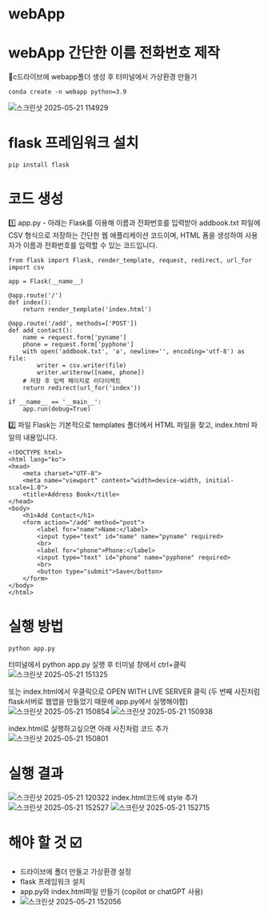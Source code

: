 # webApp
# webApp 간단한 이름 전화번호 제작
📁c드라이브에 webapp폴더 생성 후 터미널에서 가상환경 만들기
```
conda create -n webapp python=3.9
```
![스크린샷 2025-05-21 114929](https://github.com/user-attachments/assets/8db7edb7-492c-4b8e-afbd-b03ed13efc2d)
# flask 프레임워크 설치
```
pip install flask
```
# 코드 생성
1️⃣ app.py - 아래는 Flask를 이용해 이름과 전화번호를 입력받아 addbook.txt 파일에 CSV 형식으로 저장하는 간단한 웹 애플리케이션 코드이며,
HTML 폼을 생성하여 사용자가 이름과 전화번호를 입력할 수 있는 코드입니다.
```
from flask import Flask, render_template, request, redirect, url_for
import csv

app = Flask(__name__)

@app.route('/')
def index():
    return render_template('index.html')

@app.route('/add', methods=['POST'])
def add_contact():
    name = request.form['pyname']
    phone = request.form['pyphone']
    with open('addbook.txt', 'a', newline='', encoding='utf-8') as file:
        writer = csv.writer(file)
        writer.writerow([name, phone])
    # 저장 후 입력 페이지로 리다이렉트
    return redirect(url_for('index'))

if __name__ == '__main__':
    app.run(debug=True)
```
2️⃣ 파일 Flask는 기본적으로 templates 폴더에서 HTML 파일을 찾고,
index.html 파일의 내용입니다.
```
<!DOCTYPE html>
<html lang="ko">
<head>
    <meta charset="UTF-8">
    <meta name="viewport" content="width=device-width, initial-scale=1.0">
    <title>Address Book</title>
</head>
<body>
    <h1>Add Contact</h1>
    <form action="/add" method="post">
        <label for="name">Name:</label>
        <input type="text" id="name" name="pyname" required>
        <br>
        <label for="phone">Phone:</label>
        <input type="text" id="phone" name="pyphone" required>
        <br>
        <button type="submit">Save</button>
    </form>
</body>
</html>
```
# 실행 방법
```
python app.py
```
터미널에서 python app.py 실행 후 터미널 창에서 ctrl+클릭
![스크린샷 2025-05-21 151325](https://github.com/user-attachments/assets/4bb3389f-9cce-4f9b-b08c-924c9524e17c)

또는 index.html에서 우클릭으로 OPEN WITH LIVE SERVER 클릭 (두 번째 사진처럼 flask서버로 웹앱을 만들었기 때문에 app.py에서 실행해야함)
![스크린샷 2025-05-21 150854](https://github.com/user-attachments/assets/c80d0d42-ae9f-4313-962a-e22a94d57f25)
![스크린샷 2025-05-21 150938](https://github.com/user-attachments/assets/2a0dfcb4-1e48-46e4-b6b3-80815cb74f4e)

index.html로 실행하고싶으면 아래 사진처럼 코드 추가
![스크린샷 2025-05-21 150801](https://github.com/user-attachments/assets/b146ad1f-4505-45c0-8b55-0b091cb9ff16)

# 실행 결과
![스크린샷 2025-05-21 120322](https://github.com/user-attachments/assets/475f577e-4f3c-4bfc-9729-35d5b4c55aec)
index.html코드에 style 추가
![스크린샷 2025-05-21 152527](https://github.com/user-attachments/assets/2b660080-4254-4ad4-8c82-e590d4f3bdbe)
![스크린샷 2025-05-21 152715](https://github.com/user-attachments/assets/576efab1-c5f3-4c6f-8ef4-f7750e594c84)



# 해야 할 것 ☑️
- 드라이브에 폴더 만들고 가상환경 설정
- flask 프레임워크 설치
- app.py와 index.html파일 만들기 (copilot or chatGPT 사용)
- ![스크린샷 2025-05-21 152056](https://github.com/user-attachments/assets/7af620a6-a4bb-45ce-a9d5-71f0b6b9dae6)

